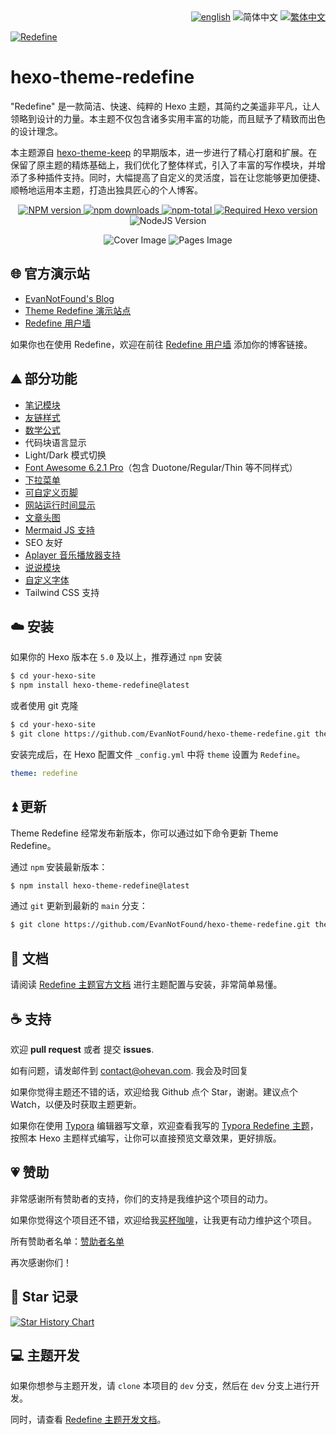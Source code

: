 <div align="right">
  <a title="en" href="README.md"><img src="https://img.shields.io/badge/-English-545759?style=for-the-badge" alt="english"></a>
  <img src="https://img.shields.io/badge/-%E7%AE%80%E4%BD%93%E4%B8%AD%E6%96%87-A31F34?style=for-the-badge" alt="简体中文">
  <a title="zh-TW" href="README_zh-TW.md"><img src="https://img.shields.io/badge/-%E7%B9%81%E4%BD%93%E4%B8%AD%E6%96%87-545759?style=for-the-badge" alt="繁体中文"></a>
</div>

<a href="https://redefine.ohevan.com"><img align="center" src="https://user-images.githubusercontent.com/68590232/226141917-68124e8f-fde0-4edd-b86d-c62932ec369a.png"  alt="Redefine"></a>


# hexo-theme-redefine

"Redefine" 是一款简洁、快速、纯粹的 Hexo 主题，其简约之美遥非平凡，让人领略到设计的力量。本主题不仅包含诸多实用丰富的功能，而且赋予了精致而出色的设计理念。

本主题源自 [hexo-theme-keep](https://github.com/XPoet/hexo-theme-keep) 的早期版本，进一步进行了精心打磨和扩展。在保留了原主题的精炼基础上，我们优化了整体样式，引入了丰富的写作模块，并增添了多种插件支持。同时，大幅提高了自定义的灵活度，旨在让您能够更加便捷、顺畅地运用本主题，打造出独具匠心的个人博客。

<p align="center">
    <a href="https://www.npmjs.com/package/hexo-theme-redefine">
        <img src="https://img.shields.io/npm/v/hexo-theme-redefine?color=F38181&amp;label=version&amp;logo=npm&amp;logoColor=F38181&amp;style=for-the-badge" referrerpolicy="no-referrer" alt="NPM version" />
    </a>
    <a href="https://www.npmjs.com/package/hexo-theme-redefine">
        <img src="https://img.shields.io/npm/dw/hexo-theme-redefine?color=FCE38A&amp;logo=npm&amp;logoColor=FCE38A&amp;style=for-the-badge" referrerpolicy="no-referrer" alt="npm downloads" />
    </a>
    <a href="https://www.npmjs.com/package/hexo-theme-redefine">
        <img src="https://img.shields.io/npm/dt/hexo-theme-redefine?color=95E1D3&amp;label=total&amp;logo=npm&amp;logoColor=95E1D3&amp;style=for-the-badge" referrerpolicy="no-referrer" alt="npm-total" />
    </a>
    <a href="https://hexo.io"><img src="https://img.shields.io/badge/hexo-%3E=5.0.0-8caaee?style=for-the-badge&amp;logo=hexo&amp;logoColor=8caaee" referrerpolicy="no-referrer" alt="Required Hexo version" /></a>
    <img src="https://img.shields.io/badge/node-%3E=12.0-a6d189?style=for-the-badge&amp;logo=node.js&amp;logoColor=a6d189" referrerpolicy="no-referrer" alt="NodeJS Version" />
</p>


<p align="center">
<picture>
  <source media="(prefers-color-scheme: light)" srcset="https://github.com/EvanNotFound/hexo-theme-redefine/assets/68590232/863f7dd7-2f59-4ef4-a876-5b0a707289b1" />
  <source media="(prefers-color-scheme: dark)" srcset="https://github.com/EvanNotFound/hexo-theme-redefine/assets/68590232/92427ac8-fbb8-4ce9-9807-5d0ed98484ac" />
  <img alt="Cover Image" src="https://github.com/EvanNotFound/hexo-theme-redefine/assets/68590232/863f7dd7-2f59-4ef4-a876-5b0a707289b1" />
</picture>

<picture>
  <source media="(prefers-color-scheme: light)" srcset="https://github.com/EvanNotFound/hexo-theme-redefine/assets/68590232/5c1f93ec-ff0d-4459-83c1-894b7538f713" />
  <source media="(prefers-color-scheme: dark)" srcset="https://github.com/EvanNotFound/hexo-theme-redefine/assets/68590232/ee04971c-a199-448b-a91c-6f4bbe17d105" />
  <img alt="Pages Image" src="https://github.com/EvanNotFound/hexo-theme-redefine/assets/68590232/5c1f93ec-ff0d-4459-83c1-894b7538f713" />
</picture>
</p>

## 🌐 官方演示站

- [EvanNotFound's Blog](https://ohevan.com)
- [Theme Redefine 演示站点](https://redefine.ohevan.com)
- [Redefine 用户墙](https://redefine.ohevan.com/showcase)

如果你也在使用 Redefine，欢迎在前往 [Redefine 用户墙](https://redefine.ohevan.com/showcase) 添加你的博客链接。

## ⛰️ 部分功能

- [笔记模块](https://redefine-docs.ohevan.com/modules/notes)
- [友链样式](https://redefine-docs.ohevan.com/page_templates/friends)
- [数学公式](https://redefine-docs.ohevan.com/plugins/mathjax)
- 代码块语言显示
- Light/Dark 模式切换
- [Font Awesome 6.2.1 Pro](https://redefine-docs.ohevan.com/basic/fontawesome)（包含 Duotone/Regular/Thin 等不同样式）
- [下拉菜单](https://redefine-docs.ohevan.com/dhome/navbar#%E9%93%BE%E6%8E%A5%E5%88%97%E8%A1%A8)
- [可自定义页脚](https://redefine-docs.ohevan.com/footer)
- [网站运行时间显示](https://redefine-docs.ohevan.com/footer#%E8%BF%90%E8%A1%8C%E6%97%B6%E9%97%B4)
- [文章头图](https://redefine-docs.ohevan.com/article_customize/banner)
- [Mermaid JS 支持](https://redefine-docs.ohevan.com/plugins/mermaid)
- SEO 友好
- [Aplayer 音乐播放器支持](https://redefine-docs.ohevan.com/plugins/aplayer)
- [说说模块](https://redefine-docs.ohevan.com/shuoshuo)
- [自定义字体](https://redefine-docs.ohevan.com/basic/global#%E8%87%AA%E5%AE%9A%E4%B9%89%E5%AD%97%E4%BD%93)
- Tailwind CSS 支持

## ☁️ 安装

如果你的 Hexo 版本在 `5.0` 及以上，推荐通过 `npm` 安装

```sh
$ cd your-hexo-site
$ npm install hexo-theme-redefine@latest
```

或者使用 git 克隆

```sh
$ cd your-hexo-site
$ git clone https://github.com/EvanNotFound/hexo-theme-redefine.git themes/redefine
```

安装完成后，在 Hexo 配置文件 `_config.yml` 中将 `theme` 设置为 `Redefine`。

```yaml
theme: redefine
```



## ⏫ 更新

Theme Redefine 经常发布新版本，你可以通过如下命令更新 Theme Redefine。

通过 `npm` 安装最新版本：

```sh
$ npm install hexo-theme-redefine@latest
```

通过 `git` 更新到最新的 `main` 分支：

```sh
$ git clone https://github.com/EvanNotFound/hexo-theme-redefine.git themes/redefine
```



## 📄 文档

请阅读 [Redefine 主题官方文档](https://redefine-docs.ohevan.com/) 进行主题配置与安装，非常简单易懂。

## ☕ 支持

欢迎 **pull request** 或者 提交 **issues**.

如有问题，请发邮件到 [contact@ohevan.com](mailto:contact@ohevan.com). 我会及时回复

如果你觉得主题还不错的话，欢迎给我 Github 点个 Star，谢谢。建议点个 Watch，以便及时获取主题更新。

如果你在使用 [Typora](https://typora.io/) 编辑器写文章，欢迎查看我写的 [Typora Redefine 主题](https://github.com/EvanNotFound/typora-theme-redefine)，按照本 Hexo 主题样式编写，让你可以直接预览文章效果，更好排版。

## 💗 赞助

非常感谢所有赞助者的支持，你们的支持是我维护这个项目的动力。

如果你觉得这个项目还不错，欢迎给我[买杯咖啡](https://github.com/EvanNotFound/hexo-theme-redefine/blob/dev/DONATION.md)，让我更有动力维护这个项目。

所有赞助者名单：[赞助者名单](https://github.com/EvanNotFound/hexo-theme-redefine/blob/dev/DONATION.md)

再次感谢你们！

## 🌟 Star 记录

<a href="https://star-history.com/#EvanNotFound/hexo-theme-redefine&Date">
  <picture>
    <source media="(prefers-color-scheme: dark)" srcset="https://api.star-history.com/svg?repos=EvanNotFound/hexo-theme-redefine&type=Date&theme=dark" />
    <source media="(prefers-color-scheme: light)" srcset="https://api.star-history.com/svg?repos=EvanNotFound/hexo-theme-redefine&type=Date" />
    <img alt="Star History Chart" src="https://api.star-history.com/svg?repos=EvanNotFound/hexo-theme-redefine&type=Date" />
  </picture>
</a>

## 💻 主题开发

如果你想参与主题开发，请 `clone` 本项目的 `dev` 分支，然后在 `dev` 分支上进行开发。

同时，请查看 [Redefine 主题开发文档](https://redefine-docs.ohevan.com/developer)。
